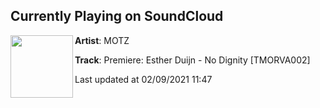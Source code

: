 ## Currently Playing on SoundCloud

[<img align="left" width="100" src="https://i1.sndcdn.com/artworks-zorsmxtSiQz9wAed-UuAL7g-t50x50.jpg">](https://soundcloud.com/motztechno/premiere-esther-duijn-no-dignity-morva002)

**Artist**: MOTZ 

**Track**: Premiere: Esther Duijn - No Dignity [TMORVA002]

Last updated at 02/09/2021 11:47
